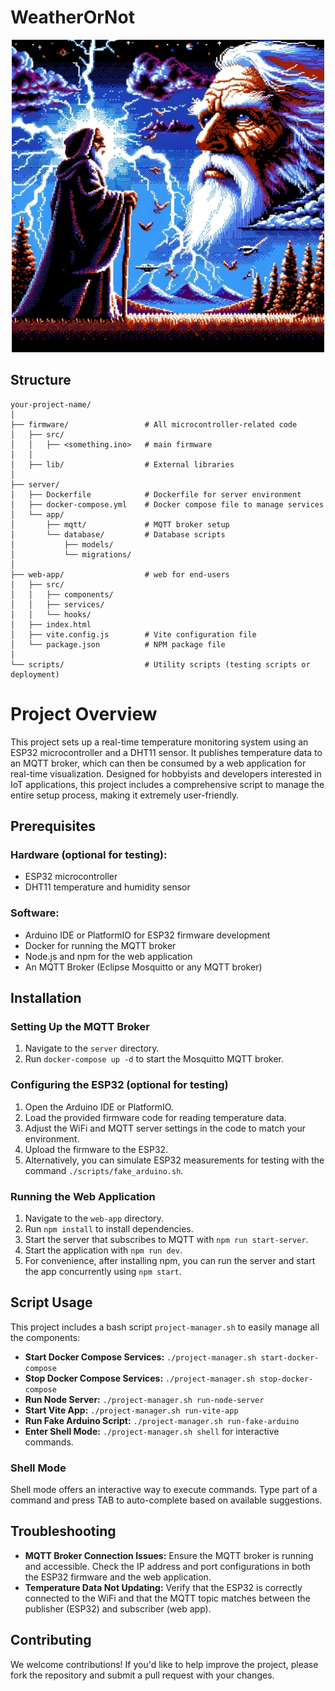 # WeatherOrNot

<p align="center">
  <img src="./weather_or_not.png" alt="Wizard contemplating weather or not" width="500"/>
</p>

## Structure

```
your-project-name/
│
├── firmware/                 # All microcontroller-related code
│   ├── src/
│   │   ├── <something.ino>   # main firmware
│   │
│   ├── lib/                  # External libraries
│
├── server/
│   ├── Dockerfile            # Dockerfile for server environment
│   ├── docker-compose.yml    # Docker compose file to manage services
│   └── app/
│       ├── mqtt/             # MQTT broker setup
│       └── database/         # Database scripts
│           ├── models/
│           └── migrations/
│
├── web-app/                  # web for end-users
│   ├── src/
│   │   ├── components/
│   │   ├── services/
│   │   └── hooks/
│   ├── index.html
│   ├── vite.config.js        # Vite configuration file
│   └── package.json          # NPM package file
│
└── scripts/                  # Utility scripts (testing scripts or deployment)
```

# Project Overview

This project sets up a real-time temperature monitoring system using an ESP32 microcontroller and a DHT11 sensor. It publishes temperature data to an MQTT broker, which can then be consumed by a web application for real-time visualization. Designed for hobbyists and developers interested in IoT applications, this project includes a comprehensive script to manage the entire setup process, making it extremely user-friendly.

## Prerequisites

### Hardware (optional for testing):

- ESP32 microcontroller
- DHT11 temperature and humidity sensor

### Software:

- Arduino IDE or PlatformIO for ESP32 firmware development
- Docker for running the MQTT broker
- Node.js and npm for the web application
- An MQTT Broker (Eclipse Mosquitto or any MQTT broker)

## Installation

### Setting Up the MQTT Broker

1. Navigate to the `server` directory.
2. Run `docker-compose up -d` to start the Mosquitto MQTT broker.

### Configuring the ESP32 (optional for testing)

1. Open the Arduino IDE or PlatformIO.
2. Load the provided firmware code for reading temperature data.
3. Adjust the WiFi and MQTT server settings in the code to match your environment.
4. Upload the firmware to the ESP32.
5. Alternatively, you can simulate ESP32 measurements for testing with the command `./scripts/fake_arduino.sh`.

### Running the Web Application

1. Navigate to the `web-app` directory.
2. Run `npm install` to install dependencies.
3. Start the server that subscribes to MQTT with `npm run start-server`.
4. Start the application with `npm run dev`.
5. For convenience, after installing npm, you can run the server and start the app concurrently using `npm start`.

## Script Usage

This project includes a bash script `project-manager.sh` to easily manage all the components:

- **Start Docker Compose Services:** `./project-manager.sh start-docker-compose`
- **Stop Docker Compose Services:** `./project-manager.sh stop-docker-compose`
- **Run Node Server:** `./project-manager.sh run-node-server`
- **Start Vite App:** `./project-manager.sh run-vite-app`
- **Run Fake Arduino Script:** `./project-manager.sh run-fake-arduino`
- **Enter Shell Mode:** `./project-manager.sh shell` for interactive commands.

### Shell Mode

Shell mode offers an interactive way to execute commands. Type part of a command and press TAB to auto-complete based on available suggestions.

## Troubleshooting

- **MQTT Broker Connection Issues:** Ensure the MQTT broker is running and accessible. Check the IP address and port configurations in both the ESP32 firmware and the web application.
- **Temperature Data Not Updating:** Verify that the ESP32 is correctly connected to the WiFi and that the MQTT topic matches between the publisher (ESP32) and subscriber (web app).

## Contributing

We welcome contributions! If you'd like to help improve the project, please fork the repository and submit a pull request with your changes.
